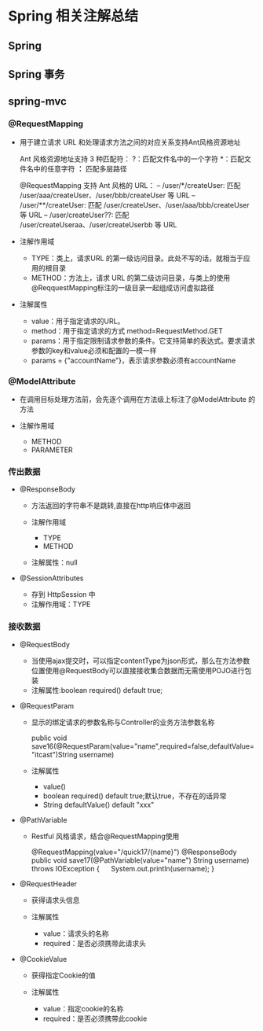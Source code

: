 # Spring 相关注解总结

## Spring

## Spring 事务

## spring-mvc

### @RequestMapping

- 用于建立请求 URL 和处理请求方法之间的对应关系支持Ant风格资源地址

  Ant 风格资源地址支持 3 种匹配符：
    ?：匹配文件名中的一个字符
  *：匹配文件名中的任意字符
  **：** 匹配多层路径
    
  @RequestMapping 支持 Ant 风格的 URL：
    – /user/*/createUser: 匹配
  /user/aaa/createUser、/user/bbb/createUser 等 URL
  – /user/**/createUser: 匹配
  /user/createUser、/user/aaa/bbb/createUser 等 URL
  – /user/createUser??: 匹配
  /user/createUseraa、/user/createUserbb 等 URL

- 注解作用域

	- TYPE：类上，请求URL 的第一级访问目录。此处不写的话，就相当于应用的根目录
	- METHOD：方法上，请求 URL 的第二级访问目录，与类上的使用@ReqquestMapping标注的一级目录一起组成访问虚拟路径

- 注解属性

	- value：用于指定请求的URL。
	- method：用于指定请求的方式 method=RequestMethod.GET
	- params：用于指定限制请求参数的条件。它支持简单的表达式。要求请求参数的key和value必须和配置的一模一样
	- params = {"accountName"}，表示请求参数必须有accountName

### @ModelAttribute

- 在调用目标处理方法前，会先逐个调用在方法级上标注了@ModelAttribute 的方法
- 注解作用域

	- METHOD
	- PARAMETER

### 传出数据

- @ResponseBody

	- 方法返回的字符串不是跳转,直接在http响应体中返回
	- 注解作用域

		- TYPE
		- METHOD

	- 注解属性：null

- @SessionAttributes

	- 存到 HttpSession 中
	- 注解作用域：TYPE

### 接收数据

- @RequestBody

	- 当使用ajax提交时，可以指定contentType为json形式，那么在方法参数位置使用@RequestBody可以直接接收集合数据而无需使用POJO进行包装
	- 注解属性:boolean required() default true;

- @RequestParam

	- 显示的绑定请求的参数名称与Controller的业务方法参数名称

	  public void save16(@RequestParam(value="name",required=false,defaultValue="itcast")String username)

	- 注解属性

		- value()
		- boolean required() default true;默认true，不存在的话异常
		- String defaultValue() default "xxx"

- @PathVariable

	- Restful 风格请求，结合@RequestMapping使用

	  @RequestMapping(value="/quick17/{name}")
	  @ResponseBody
	  public void save17(@PathVariable(value="name") String username) throws IOException {
	       System.out.println(username);
	  }

- @RequestHeader

	- 获得请求头信息
	- 注解属性

		- value：请求头的名称
		- required：是否必须携带此请求头

- @CookieValue

	- 获得指定Cookie的值
	- 注解属性

		- value：指定cookie的名称
		- required：是否必须携带此cookie

